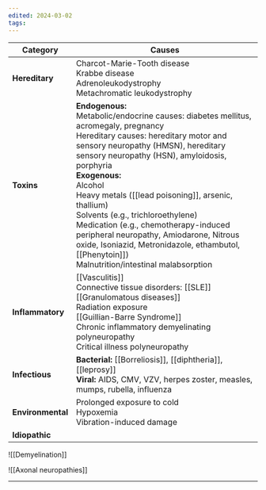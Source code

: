 ```yaml
---
edited: 2024-03-02
tags:
---
```

| **Category**      | **Causes**                                                                                                                                                                                                                                                                                                                                                                                                                                                                                                                                     |
| ----------------- | ---------------------------------------------------------------------------------------------------------------------------------------------------------------------------------------------------------------------------------------------------------------------------------------------------------------------------------------------------------------------------------------------------------------------------------------------------------------------------------------------------------------------------------------------- |
| **Hereditary**    | Charcot-Marie-Tooth disease<br>Krabbe disease<br>Adrenoleukodystrophy<br>Metachromatic leukodystrophy                                                                                                                                                                                                                                                                                                                                                                                                                                          |
| **Toxins**        | **Endogenous:**<br>Metabolic/endocrine causes: diabetes mellitus, acromegaly, pregnancy<br>Hereditary causes: hereditary motor and sensory neuropathy (HMSN), hereditary sensory neuropathy (HSN), amyloidosis, porphyria<br>**Exogenous:**<br>Alcohol<br>Heavy metals ([[lead poisoning]], arsenic, thallium)<br>Solvents (e.g., trichloroethylene)<br>Medication (e.g., chemotherapy-induced peripheral neuropathy, Amiodarone, Nitrous oxide, Isoniazid, Metronidazole, ethambutol, [[Phenytoin]])<br>Malnutrition/intestinal malabsorption |
| **Inflammatory**  | [[Vasculitis]]<br>Connective tissue disorders: [[SLE]] <br>[[Granulomatous diseases]] <br>Radiation exposure<br>[[Guillian-Barre Syndrome]] <br>Chronic inflammatory demyelinating polyneuropathy<br>Critical illness polyneuropathy                                                                                                                                                                                                                                                                                                           |
| **Infectious**    | **Bacterial:** [[Borreliosis]], [[diphtheria]], [[leprosy]]<br>**Viral:** AIDS, CMV, VZV, herpes zoster, measles, mumps, rubella, influenza                                                                                                                                                                                                                                                                                                                                                                                                    |
| **Environmental** | Prolonged exposure to cold<br>Hypoxemia<br>Vibration-induced damage                                                                                                                                                                                                                                                                                                                                                                                                                                                                            |
| **Idiopathic**    |                                                                                                                                                                                                                                                                                                                                                                                                                                                                                                                                                |

![[Demyelination]] 

![[Axonal neuropathies]]

---
